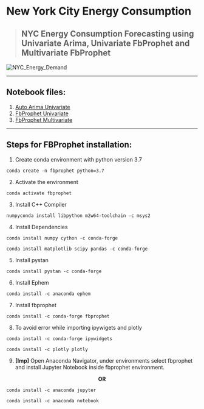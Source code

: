 # New York City Energy Consumption

>## NYC Energy Consumption Forecasting using Univariate Arima, Univariate FbProphet and Multivariate FbProphet

<!-- <img src="https://github.com/SannketNikam/NYC-Energy-Consumption/blob/main/Images/NYC_Energy_Demand.png"/> -->
![NYC_Energy_Demand](https://github.com/SannketNikam/NYC-Energy-Consumption/assets/77570082/9ed1eafc-1464-48fc-920a-7d3977866def)

<hr>

## Notebook files:
1. <a href="https://github.com/SannketNikam/NYC-Energy-Consumption/blob/main/Notebooks/1.%20Auto%20Arima%20Univariate.ipynb">Auto Arima Univariate</a><br>
2. <a href="https://github.com/SannketNikam/NYC-Energy-Consumption/blob/main/Notebooks/2.%20FbProphet%20Univariate.ipynb">FbProphet Univariate</a><br>
3. <a href="https://github.com/SannketNikam/NYC-Energy-Consumption/blob/main/Notebooks/3.%20FbProphet%20Multivariate.ipynb">FbProphet Multivariate</a><br>
<hr>

## Steps for FBProphet installation:

1. Create conda environment with python version 3.7
```
conda create -n fbprophet python=3.7
```
2. Activate the environment
```
conda activate fbprophet
```
3. Install C++ Compiler
```
numpyconda install libpython m2w64-toolchain -c msys2
```
4. Install Dependencies
```
conda install numpy cython -c conda-forge
```
```
conda install matplotlib scipy pandas -c conda-forge
```
5. Install pystan
```
conda install pystan -c conda-forge
```
6. Install Ephem
```
conda install -c anaconda ephem
```
7. Install fbprophet
```
conda install -c conda-forge fbprophet
```
8. To avoid error while importing ipywigets and plotly
```
conda install -c conda-forge ipywidgets
```
```
conda install -c plotly plotly
```
9. **[Imp]**  Open Anaconda Navigator, under environments select fbprophet and install Jupyter Notebook inside fbprophet environment.

<p style="text-align: center;"><b>OR</b></p>

```
conda install -c anaconda jupyter
```
```
conda install -c anaconda notebook
```
